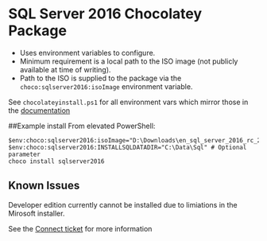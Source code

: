 # SQL Server 2016 Chocolatey Package
* Uses environment variables to configure.
* Minimum requirement is a local path to the ISO image (not publicly available at time of writing).
* Path to the ISO is supplied to the package via the `choco:sqlserver2016:isoImage` environment variable.

See `chocolateyinstall.ps1` for all environment vars which mirror those in the [documentation](https://msdn.microsoft.com/en-us/library/ms144259.aspx)

##Example install
From elevated PowerShell:

	$env:choco:sqlserver2016:isoImage="D:\Downloads\en_sql_server_2016_rc_2_x64_dvd_8509698.iso"
	$env:choco:sqlserver2016:INSTALLSQLDATADIR="C:\Data\Sql" # Optional parameter
	choco install sqlserver2016

## Known Issues
Developer edition currently cannot be installed due to limiations in the Mirosoft installer.

See the [Connect ticket](https://connect.microsoft.com/SQLServer/feedback/details/2576662/specify-developer-edition-from-command-line-parameter-or-configuration-file-install) for more information










